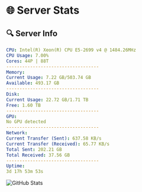 # 🌐 Server Stats
## 🔍 Server Info
```yaml
CPU: Intel(R) Xeon(R) CPU E5-2699 v4 @ 1484.26MHz
CPU Usage: 7.00%
Cores: 44P | 88T
-----------------------------------
Memory:
Current Usage: 7.22 GB/503.74 GB
Available: 493.17 GB
-----------------------------------
Disk:
Current Usage: 22.72 GB/1.71 TB
Free: 1.60 TB
-----------------------------------
GPU:
No GPU detected
-----------------------------------
Network:
Current Transfer (Sent): 637.58 KB/s
Current Transfer (Received): 65.77 KB/s
Total Sent: 202.21 GB
Total Received: 37.56 GB
-----------------------------------
Uptime:
3d 17h 53m 53s
```
![GitHub Stats](https://img.shields.io/badge/Updated-2025-04-23_11:02:41-blue)